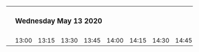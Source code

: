 <div style="overflow-x:auto;">
<table>
<colgroup><col style="width: 5em;">
<col style="width: 5em;"><col style="width: 5em;"><col style="width: 5em;"><col style="width: 5em;"><col style="width: 5em;"><col style="width: 5em;"><col style="width: 5em;"><col style="width: 5em;">
<col style="width: 5em;"><col style="width: 5em;"><col style="width: 5em;"><col style="width: 5em;"><col style="width: 5em;"><col style="width: 5em;"><col style="width: 5em;"><col style="width: 5em;">
<col style="width: 5em;"><col style="width: 5em;"><col style="width: 5em;"><col style="width: 5em;"><col style="width: 5em;"><col style="width: 5em;"><col style="width: 5em;"><col style="width: 5em;">
<col style="width: 5em;"><col style="width: 5em;"><col style="width: 5em;"><col style="width: 5em;"><col style="width: 5em;"><col style="width: 5em;"><col style="width: 5em;"><col style="width: 5em;">
<col style="width: 5em;"><col style="width: 5em;"><col style="width: 5em;"><col style="width: 5em;"><col style="width: 5em;"><col style="width: 5em;"><col style="width: 5em;"><col style="width: 5em;">
<col style="width: 5em;"><col style="width: 5em;"><col style="width: 5em;"><col style="width: 5em;"><col style="width: 5em;"><col style="width: 5em;"><col style="width: 5em;"><col style="width: 5em;">
<col style="width: 5em;"><col style="width: 5em;"><col style="width: 5em;"><col style="width: 5em;"><col style="width: 5em;"><col style="width: 5em;"><col style="width: 5em;"><col style="width: 5em;">
<col style="width: 5em;"><col style="width: 5em;"><col style="width: 5em;"><col style="width: 5em;"><col style="width: 5em;"><col style="width: 5em;"><col style="width: 5em;"><col style="width: 5em;">
<col style="width: 5em;"><col style="width: 5em;">
</colgroup>
<tr><td></td><td colspan="66"><h3>Wednesday May 13 2020</h3></td></tr>
<tr style="height: 0"><td></td>
<td></td><td></td><td></td><td></td><td></td><td></td><td></td><td></td>
<td></td><td></td><td></td><td></td><td></td><td></td><td></td><td></td>
<td></td><td></td><td></td><td></td><td></td><td></td><td></td><td></td>
<td></td><td></td><td></td><td></td><td></td><td></td><td></td><td></td>
<td></td><td></td><td></td><td></td><td></td><td></td><td></td><td></td>
<td></td><td></td><td></td><td></td><td></td><td></td><td></td><td></td>
<td></td><td></td><td></td><td></td><td></td><td></td><td></td><td></td>
<td></td><td></td><td></td><td></td><td></td><td></td><td></td><td></td>
<td></td><td></td></tr>
<tr><td></td>
<td colspan="2">13:00</td><td colspan="2">13:15</td><td colspan="2">13:30</td><td colspan="2">13:45</td>
<td colspan="2">14:00</td><td colspan="2">14:15</td><td colspan="2">14:30</td><td colspan="2">14:45</td>
<td colspan="2">15:00</td><td colspan="2">15:15</td><td colspan="2">15:30</td><td colspan="2">15:45</td>
<td colspan="2">16:00</td><td colspan="2">16:15</td><td colspan="2">16:30</td><td colspan="2">16:45</td>
<td colspan="2">17:00</td><td colspan="2">17:15</td><td colspan="2">17:30</td><td colspan="2">17:45</td>
<td colspan="2">18:00</td><td colspan="2">18:15</td><td colspan="2">18:30</td><td colspan="2">18:45</td>
<td colspan="2">19:00</td><td colspan="2">19:15</td><td colspan="2">19:30</td><td colspan="2">19:45</td>
<td colspan="2">20:00</td><td colspan="2">20:15</td><td colspan="2">20:30</td><td colspan="2">20:45</td>
<td colspan="2">21:00</td>
</tr>
</table><br>
</div>